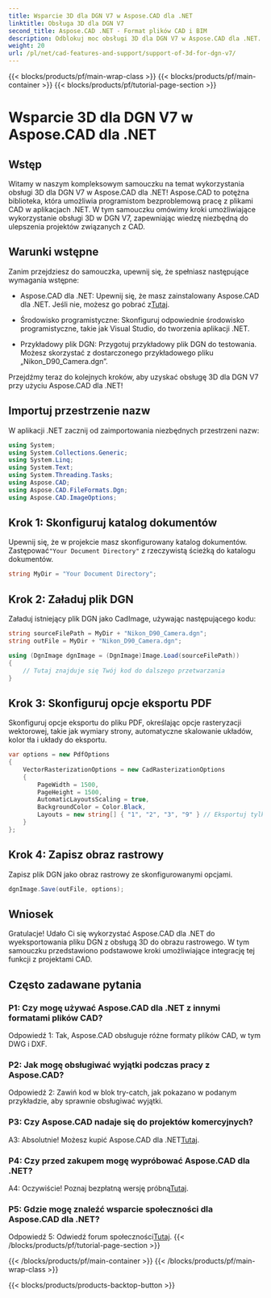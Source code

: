 ```yaml
---
title: Wsparcie 3D dla DGN V7 w Aspose.CAD dla .NET
linktitle: Obsługa 3D dla DGN V7
second_title: Aspose.CAD .NET - Format plików CAD i BIM
description: Odblokuj moc obsługi 3D dla DGN V7 w Aspose.CAD dla .NET. Postępuj zgodnie z naszym samouczkiem krok po kroku.
weight: 20
url: /pl/net/cad-features-and-support/support-of-3d-for-dgn-v7/
---
```


{{< blocks/products/pf/main-wrap-class >}}
{{< blocks/products/pf/main-container >}}
{{< blocks/products/pf/tutorial-page-section >}}

# Wsparcie 3D dla DGN V7 w Aspose.CAD dla .NET

## Wstęp

Witamy w naszym kompleksowym samouczku na temat wykorzystania obsługi 3D dla DGN V7 w Aspose.CAD dla .NET! Aspose.CAD to potężna biblioteka, która umożliwia programistom bezproblemową pracę z plikami CAD w aplikacjach .NET. W tym samouczku omówimy kroki umożliwiające wykorzystanie obsługi 3D w DGN V7, zapewniając wiedzę niezbędną do ulepszenia projektów związanych z CAD.

## Warunki wstępne

Zanim przejdziesz do samouczka, upewnij się, że spełniasz następujące wymagania wstępne:

-  Aspose.CAD dla .NET: Upewnij się, że masz zainstalowany Aspose.CAD dla .NET. Jeśli nie, możesz go pobrać z[Tutaj](https://releases.aspose.com/cad/net/).

- Środowisko programistyczne: Skonfiguruj odpowiednie środowisko programistyczne, takie jak Visual Studio, do tworzenia aplikacji .NET.

- Przykładowy plik DGN: Przygotuj przykładowy plik DGN do testowania. Możesz skorzystać z dostarczonego przykładowego pliku „Nikon_D90_Camera.dgn”.

Przejdźmy teraz do kolejnych kroków, aby uzyskać obsługę 3D dla DGN V7 przy użyciu Aspose.CAD dla .NET!

## Importuj przestrzenie nazw

W aplikacji .NET zacznij od zaimportowania niezbędnych przestrzeni nazw:

```csharp
using System;
using System.Collections.Generic;
using System.Linq;
using System.Text;
using System.Threading.Tasks;
using Aspose.CAD;
using Aspose.CAD.FileFormats.Dgn;
using Aspose.CAD.ImageOptions;
```

## Krok 1: Skonfiguruj katalog dokumentów

 Upewnij się, że w projekcie masz skonfigurowany katalog dokumentów. Zastępować`"Your Document Directory"` z rzeczywistą ścieżką do katalogu dokumentów.

```csharp
string MyDir = "Your Document Directory";
```

## Krok 2: Załaduj plik DGN

Załaduj istniejący plik DGN jako CadImage, używając następującego kodu:

```csharp
string sourceFilePath = MyDir + "Nikon_D90_Camera.dgn";
string outFile = MyDir + "Nikon_D90_Camera.dgn";

using (DgnImage dgnImage = (DgnImage)Image.Load(sourceFilePath))
{
    // Tutaj znajduje się Twój kod do dalszego przetwarzania
}
```

## Krok 3: Skonfiguruj opcje eksportu PDF

Skonfiguruj opcje eksportu do pliku PDF, określając opcje rasteryzacji wektorowej, takie jak wymiary strony, automatyczne skalowanie układów, kolor tła i układy do eksportu.

```csharp
var options = new PdfOptions
{
    VectorRasterizationOptions = new CadRasterizationOptions
    {
        PageWidth = 1500,
        PageHeight = 1500,
        AutomaticLayoutsScaling = true,
        BackgroundColor = Color.Black,
        Layouts = new string[] { "1", "2", "3", "9" } // Eksportuj tylko określone widoki
    }
};
```

## Krok 4: Zapisz obraz rastrowy

Zapisz plik DGN jako obraz rastrowy ze skonfigurowanymi opcjami.

```csharp
dgnImage.Save(outFile, options);
```

## Wniosek

Gratulacje! Udało Ci się wykorzystać Aspose.CAD dla .NET do wyeksportowania pliku DGN z obsługą 3D do obrazu rastrowego. W tym samouczku przedstawiono podstawowe kroki umożliwiające integrację tej funkcji z projektami CAD.

## Często zadawane pytania

### P1: Czy mogę używać Aspose.CAD dla .NET z innymi formatami plików CAD?

Odpowiedź 1: Tak, Aspose.CAD obsługuje różne formaty plików CAD, w tym DWG i DXF.

### P2: Jak mogę obsługiwać wyjątki podczas pracy z Aspose.CAD?

Odpowiedź 2: Zawiń kod w blok try-catch, jak pokazano w podanym przykładzie, aby sprawnie obsługiwać wyjątki.

### P3: Czy Aspose.CAD nadaje się do projektów komercyjnych?

 A3: Absolutnie! Możesz kupić Aspose.CAD dla .NET[Tutaj](https://purchase.aspose.com/buy).

### P4: Czy przed zakupem mogę wypróbować Aspose.CAD dla .NET?

A4: Oczywiście! Poznaj bezpłatną wersję próbną[Tutaj](https://releases.aspose.com/).

### P5: Gdzie mogę znaleźć wsparcie społeczności dla Aspose.CAD dla .NET?

 Odpowiedź 5: Odwiedź forum społeczności[Tutaj](https://forum.aspose.com/c/cad/19).
{{< /blocks/products/pf/tutorial-page-section >}}

{{< /blocks/products/pf/main-container >}}
{{< /blocks/products/pf/main-wrap-class >}}

{{< blocks/products/products-backtop-button >}}
